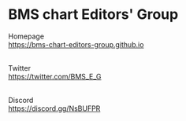 BMS chart Editors' Group
=
Homepage<br>
<https://bms-chart-editors-group.github.io><br><br>

Twitter<br>
<https://twitter.com/BMS_E_G><br><br>

Discord<br>
<https://discord.gg/NsBUFPR>